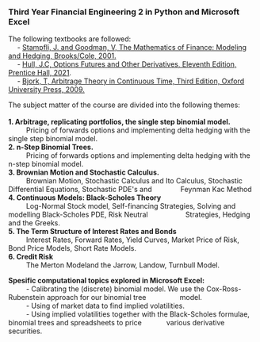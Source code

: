 ### Third Year Financial Engineering 2 in Python and Microsoft Excel

The following textbooks are followed:<br> 
&emsp; - <a href='https://www.amazon.com/Mathematics-Finance-Applied-Undergraduate-Texts/dp/0821847937#detailBullets_feature_div'>Stampfli, J. and Goodman, V, The Mathematics of Finance: Modeling and Hedging, Brooks/Cole, 2001.</a> <br>
&emsp; - <a href='https://www.amazon.com/Options-Futures-Other-Derivatives-Global/dp/1292410655/ref=d_pd_sbs_vft_none_sccl_1_1/146-2724929-6254905?pd_rd_w=h8BzZ&content-id=amzn1.sym.3676f086-9496-4fd7-8490-77cf7f43f846&pf_rd_p=3676f086-9496-4fd7-8490-77cf7f43f846&pf_rd_r=10APVXRS85YS4TJMJ1KG&pd_rd_wg=VzeJP&pd_rd_r=d515fd51-852c-4d4a-a259-8cc6bffc5aa9&pd_rd_i=1292410655&psc=1'>Hull, J.C, Options Futures and Other Derivatives, Eleventh Edition, Prentice Hall, 2021</a>.<br>
&emsp; - <a href='https://www.amazon.com/Arbitrage-Theory-Continuous-Oxford-Finance/dp/019957474X'>Bjork, T, Arbitrage Theory in Continuous Time, Third Edition, Oxford University Press, 2009.</a> <br>

The subject matter of the course are divided into the following themes:<br><br>
<b>1. Arbitrage, replicating portfolios, the single step binomial model.</b> <br>
&emsp; &emsp; Pricing of forwards options and implementing delta hedging with the single step binomial model. <br>
<b>2. n-Step Binomial Trees. </b><br>
&emsp; &emsp; Pricing of forwards options and implementing delta hedging with the n-step binomial model. <br>
<b>3. Brownian Motion and Stochastic Calculus.</b> <br>
&emsp; &emsp; Brownian Motion, Stochastic Calculus and Ito Calculus, Stochastic Differential Equations, Stochastic PDE's and &emsp; &emsp; &emsp; Feynman Kac Method <br>
<b>4. Continuous Models: Black-Scholes Theory</b> <br>
&emsp; &emsp; Log-Normal Stock model, Self-financing Strategies, Solving and modelling Black-Scholes PDE, Risk Neutral &emsp; &emsp; &emsp; &emsp; Strategies, Hedging and the Greeks. <br>
<b>5. The Term Structure of Interest Rates and Bonds</b> <br>
&emsp; &emsp; Interest Rates, Forward Rates, Yield Curves, Market Price of Risk, Bond Price Models, Short Rate Models. <br>
<b>6. Credit Risk</b> <br>
&emsp; &emsp; The Merton Modeland the Jarrow, Landow, Turnbull Model. <br>

<b>Spesific computational topics explored in Microsoft Excel:</b><br>
&emsp; &emsp; - Calibrating the (discrete) binomial model. We use the Cox-Ross-Rubenstein approach for our binomial tree &emsp; &emsp;&emsp; &emsp;model.<br>
&emsp; &emsp; - Using of market data to find implied volatilities.<br>
&emsp; &emsp; - Using implied volatilities together with the Black-Scholes formulae, binomial trees and spreadsheets to price &emsp;&emsp; &emsp;various derivative securities.

